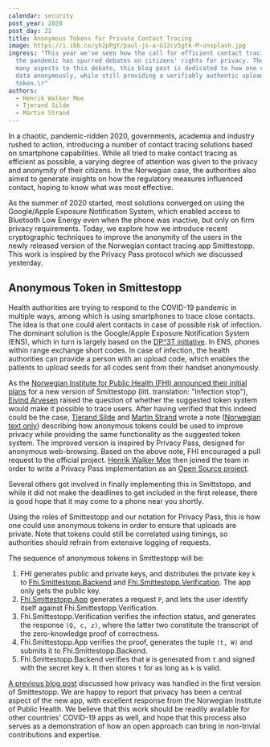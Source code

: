 ```yaml
---
calendar: security
post_year: 2020
post_day: 22
title: Anonymous Tokens for Private Contact Tracing
image: https://i.ibb.co/yh2pPgY/paul-js-a-G12cv5gtk-M-unsplash.jpg
ingress: "This year we've seen how the call for efficient contact tracing during
  the pandemic has spurred debates on citizens' rights for privacy. There are
  many aspects to this debate, this blog post is dedicated to how one can submit
  data anonymously, while still providing a verifiably authentic upload
  token.\r"
authors:
  - Henrik Walker Moe
  - Tjerand Silde
  - Martin Strand
---
```

In a chaotic, pandemic-ridden 2020, governments, academia and industry rushed to action, introducing a number of contact tracing solutions based on smartphone capabilities. While all tried to make contact tracing as efficient as possible, a varying degree of attention was given to the privacy and anonymity of their citizens. In the Norwegian case, the authorities also aimed to generate insights on how the regulatory measures influenced contact, hoping to know what was most effective.

As the summer of 2020 started, most solutions converged on using the Google/Apple Exposure Notification System, which enabled access to Bluetooth Low Energy even when the phone was inactive, but only on firm privacy requirements. Today, we explore how we introduce recent cryptographic techniques to improve the anonymity of the users in the newly released version of the Norwegian contact tracing app Smittestopp. This work is inspired by the Privacy Pass protocol which we discussed yesterday.

## Anonymous Token in Smittestopp

Health authorities are trying to respond to the COVID-19 pandemic in multiple ways, among which is using smartphones to trace close contacts. The idea is that one could alert contacts in case of possible risk of infection. The dominant solution is the Google/Apple Exposure Notification System (ENS), which in turn is largely based on the [DP^3T initiative](https://github.com/DP-3T). In ENS, phones within range exchange short codes. In case of infection, the health authorities can provide a person with an upload code, which enables the patients to upload seeds for all codes sent from their handset anonymously.

As the [Norwegian Institute for Public Health (FHI) announced their initial plans](https://www.fhi.no/om/smittestopp/digital_smittesporing/#torsdag-15-oktober-2020-status-for-uka) for a new version of Smittestopp (litt. translation: "Infection stop"), [Eivind Arvesen](https://github.com/EivindArvesen) raised the question of whether the suggested token system would make it possible to trace users. After having verified that this indeed could be the case, [Tjerand Silde](https://tjerandsilde.no/) and [Martin Strand](https://github.com/martstr) wrote a note ([Norwegian text only](https://github.com/HenrikWM/anonymous-tokens/tree/main/docs/privacy-note)) describing how anonymous tokens could be used to improve privacy while providing the same functionality as the suggested token system. The improved version is inspired by Privacy Pass, designed for anonymous web-browsing. Based on the above note, FHI encouraged a pull request to the official project. [Henrik Walker Moe](https://github.com/HenrikWM) then joined the team in order to write a Privacy Pass implementation as an [Open Source project](https://github.com/HenrikWM/anonymous-tokens).

Several others got involved in finally implementing this in Smittstopp, and while it did not make the deadlines to get included in the first release, there is good hope that it may come to a phone near you shortly.

Using the roles of Smittestopp and our notation for Privacy Pass, this is how one could use anonymous tokens in order to ensure that uploads are private. Note that tokens could still be correlated using timings, so authorities should refrain from extensive logging of requests.

The sequence of anonymous tokens in Smittestopp will be:

1. FHI generates public and private keys, and distributes the private key `k` to [Fhi.Smittestopp.Backend](https://github.com/folkehelseinstituttet/Fhi.Smittestopp.Backend) and [Fhi.Smittestopp.Verification](https://github.com/folkehelseinstituttet/Fhi.Smittestopp.Verification). The app only gets the public key.
2. [Fhi.Smittestopp.App](https://github.com/folkehelseinstituttet/Fhi.Smittestopp.App) generates a request `P`, and lets the user identify itself against Fhi.Smittestopp.Verification.
3. Fhi.Smittestopp.Verification verifies the infection status, and generates the response `(Q, c, z)`, where the latter two constitute the transcript of the zero-knowledge proof of correctness.
4. Fhi.Smittestopp.App verifies the proof, generates the tuple `(t, W)` and submits it to Fhi.Smittestopp.Backend.
5. Fhi.Smittestopp.Backend verifies that `W` is generated from `t` and signed with the secret key `k`. It then stores `t` for as long as `k` is valid.

[A previous blog post](https://security.christmas/2020/9) discussed how privacy was handled in the first version of Smittestopp. We are happy to report that privacy has been a central aspect of the new app, with excellent response from the Norwegian Institute of Public Health. We believe that this work should be readily available for other countries' COVID-19 apps as well, and hope that this process also serves as a demonstration of how an open approach can bring in non-trivial contributions and expertise.
